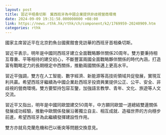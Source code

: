 ```yaml
---
layout: post
title: 習近平晤桑切斯　冀西班牙為中國企業提供非歧視營商環境
date: 2024-09-09 19:31:58.000000000 +08:00
link: https://news.rthk.hk/rthk/ch/component/k2/1769959-20240909.htm
categories: rthk
---
```


國家主席習近平在北京釣魚台國賓館會見訪華的西班牙首相桑切斯。

習近平表示，明年是中國同西班牙建立全面戰略夥伴關係20周年。雙方要秉持相互尊重、平等相待的建交初心，不斷豐富兩國全面戰略夥伴關係的時代內涵，打造富有戰略定力的長期穩定中西關係，推動兩國關係邁上更高水平。

習近平強調，雙方在人工智能、數字經濟、新能源等高技術領域共促發展，實現互利共贏。希望西班牙繼續為中國企業赴西班牙投資興業提供公正、公平、安全、非歧視的營商環境。雙方要堅持包容互鑒，加強語言教學、青年、文化、旅遊等人文交流。

習近平又指出，明年是中國同歐盟建交50周年，中方願同歐盟一道總結雙邊關係發展成功經驗，推動中歐關係發展沿著獨立自主、相互成就、造福世界的方向穩步前進，希望西班牙為此繼續發揮建設性作用。

雙方亦就烏克蘭危機和巴以衝突等問題交換意見。
